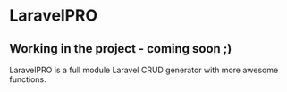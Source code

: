 # LaravelPRO
## Working in the project - coming soon ;)
LaravelPRO is a full module Laravel CRUD generator with more awesome functions.
